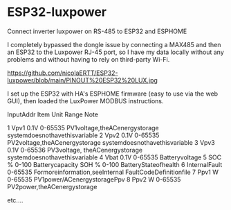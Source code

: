 # ESP32-luxpower
Connect inverter luxpower on RS-485 to ESP32 and ESPHOME

I completely bypassed the dongle issue by connecting a MAX485 and then an ESP32 to the Luxpower RJ-45 port, so I have my data locally without any problems and without having to rely on third-party Wi-Fi.

https://github.com/nicolaERTT/ESP32-luxpower/blob/main/PINOUT%20ESP32%20LUX.jpg

I set up the ESP32 with HA's ESPHOME firmware (easy to use via the web GUI), then loaded the LuxPower MODBUS instructions.

InputAddr Item Unit Range Note 

1 Vpv1 0.1V 0-65535 PV1voltage,theACenergystorage 
systemdoesnothavethisvariable 
2 Vpv2 0.1V 0-65535 PV2voltage,theACenergystorage 
systemdoesnothavethisvariable 
3 Vpv3 ​​0.1V 0-65536 PV3voltage, theACenergystorage 
systemdoesnothavethisvariable 
4 Vbat 0.1V 0-65535 Batteryvoltage 
5 SOC % 0-100 Batterycapacity 
SOH % 0-100 BatteryStateofhealth 
6 InternalFault 0-65535 Formoreinformation,seeInternal 
FaultCodeDefinitionfile 
7 Ppv1 W 0-65535 PV1power/ACenergystoragePpv 
8 Ppv2 W 0-65535 PV2power,theACenergystorage

etc....
